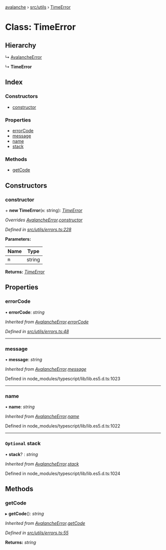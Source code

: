 [avalanche](../README.md) › [src/utils](../modules/src_utils.md) › [TimeError](src_utils.timeerror.md)

# Class: TimeError

## Hierarchy

  ↳ [AvalancheError](src_utils.avalancheerror.md)

  ↳ **TimeError**

## Index

### Constructors

* [constructor](src_utils.timeerror.md#constructor)

### Properties

* [errorCode](src_utils.timeerror.md#errorcode)
* [message](src_utils.timeerror.md#message)
* [name](src_utils.timeerror.md#name)
* [stack](src_utils.timeerror.md#optional-stack)

### Methods

* [getCode](src_utils.timeerror.md#getcode)

## Constructors

###  constructor

\+ **new TimeError**(`m`: string): *[TimeError](src_utils.timeerror.md)*

*Overrides [AvalancheError](src_utils.avalancheerror.md).[constructor](src_utils.avalancheerror.md#constructor)*

*Defined in [src/utils/errors.ts:228](https://github.com/ava-labs/avalanchejs/blob/5511161/src/utils/errors.ts#L228)*

**Parameters:**

Name | Type |
------ | ------ |
`m` | string |

**Returns:** *[TimeError](src_utils.timeerror.md)*

## Properties

###  errorCode

• **errorCode**: *string*

*Inherited from [AvalancheError](src_utils.avalancheerror.md).[errorCode](src_utils.avalancheerror.md#errorcode)*

*Defined in [src/utils/errors.ts:48](https://github.com/ava-labs/avalanchejs/blob/5511161/src/utils/errors.ts#L48)*

___

###  message

• **message**: *string*

*Inherited from [AvalancheError](src_utils.avalancheerror.md).[message](src_utils.avalancheerror.md#message)*

Defined in node_modules/typescript/lib/lib.es5.d.ts:1023

___

###  name

• **name**: *string*

*Inherited from [AvalancheError](src_utils.avalancheerror.md).[name](src_utils.avalancheerror.md#name)*

Defined in node_modules/typescript/lib/lib.es5.d.ts:1022

___

### `Optional` stack

• **stack**? : *string*

*Inherited from [AvalancheError](src_utils.avalancheerror.md).[stack](src_utils.avalancheerror.md#optional-stack)*

Defined in node_modules/typescript/lib/lib.es5.d.ts:1024

## Methods

###  getCode

▸ **getCode**(): *string*

*Inherited from [AvalancheError](src_utils.avalancheerror.md).[getCode](src_utils.avalancheerror.md#getcode)*

*Defined in [src/utils/errors.ts:55](https://github.com/ava-labs/avalanchejs/blob/5511161/src/utils/errors.ts#L55)*

**Returns:** *string*
